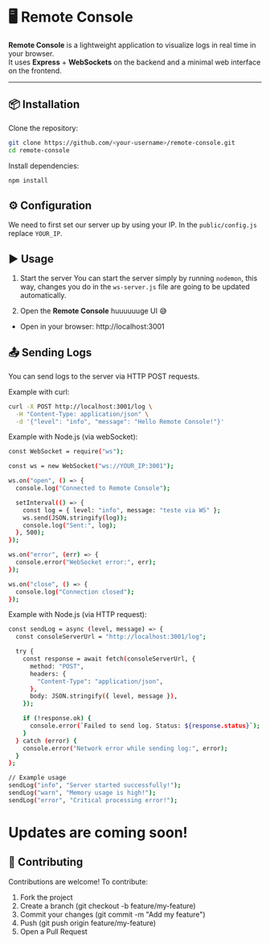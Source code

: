 # 🖥️ Remote Console

**Remote Console** is a lightweight application to visualize logs in real time in your browser.  
It uses **Express** + **WebSockets** on the backend and a minimal web interface on the frontend.  

---

## 📦 Installation

Clone the repository:
```bash
git clone https://github.com/<your-username>/remote-console.git
cd remote-console
```

Install dependencies:
```bash
npm install
```

## ⚙️ Configuration
We need to first set our server up by using your IP. In the `public/config.js` replace `YOUR_IP`.

## ▶️ Usage
1. Start the server
You can start the server simply by running `nodemon`, this way, changes you do in the `ws-server.js` file are going to be updated automatically.

2. Open the **Remote Console** huuuuuuge UI 😅
- Open in your browser: http://localhost:3001

## 📤 Sending Logs
You can send logs to the server via HTTP POST requests.

Example with curl:
```bash
curl -X POST http://localhost:3001/log \
  -H "Content-Type: application/json" \
  -d '{"level": "info", "message": "Hello Remote Console!"}'
```

Example with Node.js (via webSocket):
```bash
const WebSocket = require("ws");

const ws = new WebSocket("ws://YOUR_IP:3001");

ws.on("open", () => {
  console.log("Connected to Remote Console");

  setInterval(() => {
    const log = { level: "info", message: "teste via WS" };
    ws.send(JSON.stringify(log));
    console.log("Sent:", log);
  }, 500);
});

ws.on("error", (err) => {
  console.error("WebSocket error:", err);
});

ws.on("close", () => {
  console.log("Connection closed");
});
```

Example with Node.js (via HTTP request):
```bash
const sendLog = async (level, message) => {
  const consoleServerUrl = "http://localhost:3001/log";

  try {
    const response = await fetch(consoleServerUrl, {
      method: "POST",
      headers: {
        "Content-Type": "application/json",
      },
      body: JSON.stringify({ level, message }),
    });

    if (!response.ok) {
      console.error(`Failed to send log. Status: ${response.status}`);
    }
  } catch (error) {
    console.error("Network error while sending log:", error);
  }
};

// Example usage
sendLog("info", "Server started successfully!");
sendLog("warn", "Memory usage is high!");
sendLog("error", "Critical processing error!");
```
# Updates are coming soon!

## 🤝 Contributing
Contributions are welcome!
To contribute:
1.	Fork the project
2.	Create a branch (git checkout -b feature/my-feature)
3.	Commit your changes (git commit -m "Add my feature")
4.	Push (git push origin feature/my-feature)
5.	Open a Pull Request
